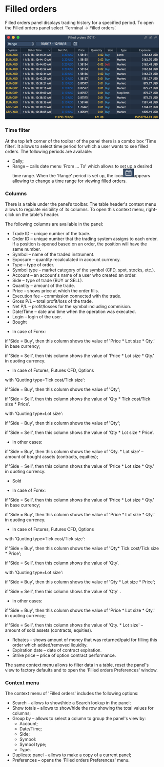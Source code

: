 # Filled orders

Filled orders panel displays trading history for a specified period. To open the Filled orders panel select ‘Terminal -&gt; Filled orders’.

![](../../.gitbook/assets/screen-shot-2018-12-18-at-12.19.png)

### **Time filter**

At the top left corner of the toolbar of the panel there is a combo box ‘Time filter’. It allows to select time period for which a user wants to see filled orders. The following periods are available:

* Daily;
* Range – calls date menu 'From ... To' which allows to set up a desired time range. When the 'Range' period is set up, the icon![](../../.gitbook/assets/1%20%284%29.png)appears allowing to change a time range for viewing filled orders.

### **Columns**

There is a table under the panel’s toolbar. The table header's context menu allows to regulate visibility of its columns. To open this context menu, right-click on the table's header.

The following columns are available in the panel:

* Trade ID – unique number of the trade.
* Order ID – unique number that the trading system assigns to each order. If a position is opened based on an order, the position will have the same number.
* Symbol – name of the traded instrument.
* Exposure – quantity recalculated in account currency.
* Type – type of order.
* Symbol type – market category of the symbol \(CFD, spot, stocks, etc.\).
* Account – an account's name of a user who created an order.
* Side – type of trade \(BUY or SELL\).
* Quantity – amount of the trade.
* Price – shows price at which the order fills.
* Execution fee – commission connected with the trade.
* Gross P/L – total profit/loss of the trade.
* Net P/L – profit/losses for the symbol including commision.
* Date/Time – date and time when the operation was executed.
* Login – login of the user.
* Bought

- In case of Forex:

if 'Side = Buy', then this column shows the value of 'Price \* Lot size \* Qty.' in base currency;

if 'Side = Sell', then this column shows the value of 'Price \* Lot size \* Qty.' in quoting currency.

- In case of Futures, Futures CFD, Options

with 'Quoting type=Tick cost/Tick size':

if 'Side = Buy', then this column shows the value of 'Qty';

if 'Side = Sell', then this column shows the value of 'Qty \* Tick cost/Tick size \* Price'.

with 'Quoting type=Lot size':

if 'Side = Buy', then this column shows the value of 'Qty';

if 'Side = Sell', then this column shows the value of 'Qty \* Lot size \* Price'.

- In other cases:

if 'Side = Buy', then this column shows the value of 'Qty. \* Lot size' – amount of bought assets \(contracts, equities\);

if 'Side = Sell', then this column shows the value of 'Price \* Lot size \* Qty.' in quoting currency.

* Sold

- In case of Forex:

if 'Side = Sell', then this column shows the value of 'Price \* Lot size \* Qty.' in base currency;

if 'Side = Buy', then this column shows the value of 'Price \* Lot size \* Qty.' in quoting currency.

- In case of Futures, Futures CFD, Options

with 'Quoting type=Tick cost/Tick size':

if 'Side = Buy', then this column shows the value of 'Qty\* Tick cost/Tick size \* Price';

if 'Side = Sell', then this column shows the value of 'Qty'.

with 'Quoting type=Lot size':

if 'Side = Buy', then this column shows the value of 'Qty \* Lot size \* Price';

if 'Side = Sell', then this column shows the value of 'Qty' .

- In other cases:

if 'Side = Buy', then this column shows the value of 'Price \* Lot size \* Qty.' in quoting currency;

if 'Side = Sell', then this column shows the value of 'Qty. \* Lot size' – amount of sold assets \(contracts, equities\).

* Rebates – shows amount of money that was returned/paid for filling this order which added/removed liquidity.
* Expiration date – date of contract expiration.
* Strike price – price of option contract performance.

The same context menu allows to filter data in a table, reset the panel's view to factory defaults and to open the 'Filled orders Preferences' window.

### **Context menu**

The context menu of 'Filled orders' includes the following options:

* Search – allows to show/hide a Search lookup in the panel;
* Show totals – allows to show/hide the row showing the total values for columns;
* Group by – allows to select a column to group the panel's view by:
  * Account;
  * Date/Time;
  * Side;
  * Symbol:
  * Symbol type;
  * Type.
* Duplicate panel – allows to make a copy of a current panel;
* Preferences – opens the 'Filled orders Preferences' menu.

